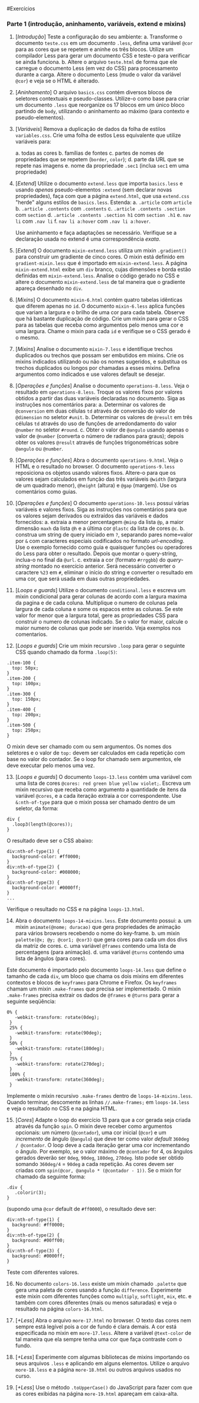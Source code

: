 #Exercícios
### Parte 1 (introdução, aninhamento, variáveis, extend e mixins)   
1. [*Introdução*] Teste a configuração do seu ambiente:
   a. Transforme o documento `teste.css` em um documento `.less`, defina uma variável `@cor` para as cores que se repetem e aninhe os três blocos. Utilize um compilador Less para gerar um documento CSS e teste-o para verificar se ainda funciona.
   b. Altere o arquivo `teste.html` de forma que ele carregue o documento Less (em vez do CSS) para processamento durante a carga. Altere o documento Less (mude o valor da variável `@cor`) e veja se o HTML é alterado.

2. [*Aninhamento*] O arquivo `basics.css` contém diversos blocos de seletores contextuais e pseudo-classes. Utilize-o como base para criar um documento `.less` que reorganize os 17 blocos em um único bloco partindo de `body`, utilizando o aninhamento ao máximo (para contexto e pseudo-elementos).

3. [*Variáveis*] Remova a duplicação de dados da folha de estilos `variables.css`. Crie uma folha de estlos Less equivalente que utilize variáveis para:

    a. todas as cores
    b. famílias de fontes
    c. partes de nomes de propriedades que se repetem (`border`, `color`);
    d. parte da URL que se repete nas imagens
    e. nome da propriedade `.sec1` (inclua `sec1` em uma propriedade)

4. [*Extend*] Utilize o documento `extend.less` que importa `basics.less` e usando *apenas* pseudo-elementos `:extend` (sem declarar novas propriedades), faça com que a página `extend.html`, que usa `extend.css` "herde" alguns estilos de `basics.less`. Estenda:
   a. `.article` com `article`
   b. `.article .contents` com `.contents`
   c. `.article .contents .section` com `section`
   d. `.article .contents .section h1` com `section .h1`
   e. `nav li` com `.nav li`
   f. `nav li a:hover` com `.nav li a:hover`. 
   
   Use aninhamento e faça adaptações se necessário. Verifique se a declaração usada no extend é uma correspondência *exata*.

5. [*Extend*] O documento `mixin-extend.less` utiliza um mixin `.gradient()` para construir um gradiente de cinco cores. O mixin está definido em `gradient-mixin.less` que é importado em `mixin-extend.less`. A página `mixin-extend.html` exibe um `div` branco, cujas dimensões e borda estão definidas em `mixin-extend.less`. Analise o código gerado no CSS e altere o documento `mixin-extend.less` de tal maneira que o gradiente apareça desenhado no `div`.

6. [*Mixins*] O documento `mixin-6.html` contém quatro tabelas idênticas que diferem apenas no `id`. O documento `mixin-6.less` aplica funções que variam a largura e o brilho de uma cor para cada tabela. Observe que há bastante duplicação de código. Crie um mixin para gerar o CSS para as tabelas que receba como argumentos pelo menos uma cor e uma largura. Chame o mixin para cada `id` e verifique se o CSS gerado é o mesmo.

7. [*Mixins*] Analise o documento `mixin-7.less` e identifique trechos duplicados ou trechos que possam ser embutidos em mixins. Crie os mixins indicados utilizando ou não os nomes sugeridos, e substitua os trechos duplicados ou longos por chamadas a esses mixins. Defina argumentos como indicados e use valores default se desejar.

8. [*Operações e funções*] Analise o documento `operations-8.less`. Veja o resultado em `operations-8.less`. Troque os valores fixos por valores obtidos a partir das duas variáveis declaradas no documento. Siga as instruções nos comentários para:
    a. Determinar os valores de `@conversion` em duas células `td` através de conversão do valor de `@dimension` no seletor `#unit`.
    b. Determinar os valores de `@result` em três células `td` através do uso de funções de arredondamento do valor `@number` no seletor `#round`.
    c. Obter o valor de `@angulo` usando apenas o valor de `@number` (converta o número de radianos para graus); depois obter os valores `@result` através de funções trigonométricas sobre `@angulo` ou `@number`.
    
9. [*Operações e funções*]  Abra o documento `operations-9.html`. Veja o HTML e o resultado no browser. O documento `operations-9.less` reposiciona os objetos usando valores fixos. Altere-o para que os valores sejam calculados em função das três variáveis `@width` (largura de um quadrado menor), `@height` (altura) e `@gap` (margem). Use os comentários como guias.

10. [*Operações e funções*]  O documento `operations-10.less` possui várias variáveis e valores fixos. Siga as instruções nos comentários para que os valores sejam derivados ou extraídos das variáveis e dados fornecidos:
    a. extraia a menor percentagem `@minp` da lista `@p`, a maior dimensão `maxh` da lista `@h` e a última cor `@lastc` da lista de cores `@c`.
    b. construa um string de query iniciado em `?`, separando pares nome=valor por `&` com caracteres especiais codificados no formato *url-encoding*. Use o exemplo fornecido como guia e quaisquer funções ou operadores do Less para obter o resultado. Depois que montar o query-string, inclua-o no final da `@url`.
    c. extraia a cor (formato `#rrggbb`) do *query-string*  montado no exercício anterior. Será necessário converter o caractere `%23` em `#`, eliminar o início do string e converter o resultado em uma cor, que será usada em duas outras propriedades.
    
11. [*Loops e guards*] Utilize o documento `conditional.less` e escreva um mixin condicional para gerar colunas de acordo com a largura maxima da pagina e de cada coluna. Multiplique o numero de colunas pela largura de cada coluna e some os espacos entre as colunas. Se este valor for menor que a largura total, gere as propriedades CSS para construir o numero de colunas indicado. Se o valor for maior, calcule o maior numero de colunas que pode ser inserido. Veja exemplos nos comentarios.

12. [*Loops e guards*] Crie um mixin recursivo `.loop` para gerar o seguinte CSS quando chamado da forma `.loop(5)`:

```
.item-100 {
  top: 50px;
}
.item-200 {
  top: 100px;
}
.item-300 {
  top: 150px;
}
.item-400 {
  top: 200px;
}
.item-500 {
  top: 250px;
}
```

O mixin deve ser chamado com ou sem argumentos. Os nomes dos seletores e o valor de `top:` devem ser calculados em cada repetição com base no valor do contador. Se o loop for chamado sem argumentos, ele deve executar pelo menos uma vez. 

13. [*Loops e guards*] O documento `loops-13.less` contém uma variável com uma lista de cores `@cores: red green blue yellow violet;`. Escreva um mixin recursivo que receba como argumento a quantidade de itens da variável `@cores`, e a cada iteração extraia a cor correspondente. Use `&:nth-of-type` para que o mixin possa ser chamado dentro de um seletor, da forma:

```
div {
  .loop3(length(@cores));
}
```

O resultado deve ser o CSS abaixo:

```
div:nth-of-type(1) {
  background-color: #ff0000;
}
div:nth-of-type(2) {
  background-color: #008000;
}
div:nth-of-type(3) {
  background-color: #0000ff;
}
...
```

Verifique o resultado no CSS e na página `loops-13.html`.

14. Abra o documento `loops-14-mixins.less`. Este documento possui:
      a. um mixin `animate(@nome; duracao)` que gera propriedades de animação para vários browsers recebendo o nome do key-frame.
      b. um mixin `palette(@x; @y; @cor1; @cor3)` que gera cores para cada um dos divs da matriz de cores.
      c. uma variável `@frames` contendo uma lista de percentagens (para animação).
      d. uma variável `@turns` contendo uma lista de ângulos (para cores).
      
Este documento é importado pelo documento `loops-14.less` que define o tamanho de cada `div`, um bloco que chama os dois mixins em diferentes contextos e blocos de `keyframes` para Chrome e Firefox. Os `keyframes` chamam um mixin `.make-frames` que precisa ser implementado. O mixin `.make-frames` precisa extrair os dados de `@frames` e `@turns` para gerar a seguinte seqüência:
      
 ```
 0% {
    -webkit-transform: rotate(0deg);
  }
  25% {
    -webkit-transform: rotate(90deg);
  }
  50% {
    -webkit-transform: rotate(180deg);
  }
  75% {
    -webkit-transform: rotate(270deg);
  }
  100% {
    -webkit-transform: rotate(360deg);
  }
 ```
 Implemente o mixin recursivo `.make-frames` dentro de `loops-14-mixins.less`. Quando terminar, descomente as linhas `//.make-frames;` em `loops-14.less` e veja o resultado no CSS e na página HTML.

15. [*Cores*] Adapte o loop do exercício 13 para que a cor gerada seja criada através da função `spin`. O mixin deve receber como argumentos opcionais: um número (`@contador`), uma cor inicial (`@cor`) e um *incremento* de ângulo (`@angulo`) que deve ter como valor *default* `360deg / @contador`. O loop deve a cada iteração gerar uma cor incrementando o ângulo. Por exemplo, se o valor máximo de `@contador` for 4, os ângulos gerados deverão ser `0deg`, `90deg`, `180deg`, `270deg`. Isto pode ser obtido somando `360deg/4` = `90deg` a cada repetição. As cores devem ser criadas com `spin(@cor, @angulo * (@contador - 1))`. Se o mixin for chamado da seguinte forma:
 
```
.div {
   .colorir(3);
}
```
(supondo uma `@cor` default de `#ff0000`), o resultado deve ser:

```
div:nth-of-type(1) {
  background: #ff0000;
}
div:nth-of-type(2) {
  background: #00ff00;
}
div:nth-of-type(3) {
  background: #0000ff;
}
```
Teste com diferentes valores.

16. No documento `colors-16.less` existe um mixin chamado `.palette` que gera uma paleta de cores usando a função `difference`. Experimente este mixin com diferentes funções como `multiply`, `softlight`, `mix`, etc. e também com cores diferentes (mais ou menos saturadas) e veja o resultado na página `colors-16.html`.
 
17. [*+Less*] Abra o arquivo `more-17.html` no browser. O texto das cores nem sempre está legível pois a cor de fundo é clara demais. A cor está especificada no mixin em `more-17.less`. Altere a variável `@text-color` de tal maneira que ela sempre tenha uma cor que faça contraste com o fundo.

18. [*+Less*] Experimente com algumas bibliotecas de mixins importando os seus arquivos `.less` e aplicando em alguns elementos. Utilize o arquivo `more-18.less` e a página `more-18.html` ou outros arquivos usados no curso.

19. [*+Less*] Use o método `.toUpperCase()` do JavaScript para fazer com que as cores exibidas na página `more-19.html` apareçam em caixa-alta.
